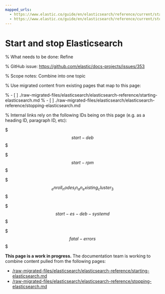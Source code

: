 ```yaml
---
mapped_urls:
  - https://www.elastic.co/guide/en/elasticsearch/reference/current/starting-elasticsearch.html
  - https://www.elastic.co/guide/en/elasticsearch/reference/current/stopping-elasticsearch.html
---
```


# Start and stop Elasticsearch

% What needs to be done: Refine

% GitHub issue: https://github.com/elastic/docs-projects/issues/353

% Scope notes: Combine into one topic

% Use migrated content from existing pages that map to this page:

% - [ ] ./raw-migrated-files/elasticsearch/elasticsearch-reference/starting-elasticsearch.md
% - [ ] ./raw-migrated-files/elasticsearch/elasticsearch-reference/stopping-elasticsearch.md

% Internal links rely on the following IDs being on this page (e.g. as a heading ID, paragraph ID, etc):

$$$start-deb$$$

$$$start-rpm$$$

$$$_enroll_nodes_in_an_existing_cluster_3$$$

$$$start-es-deb-systemd$$$

$$$fatal-errors$$$

**This page is a work in progress.** The documentation team is working to combine content pulled from the following pages:

* [/raw-migrated-files/elasticsearch/elasticsearch-reference/starting-elasticsearch.md](/raw-migrated-files/elasticsearch/elasticsearch-reference/starting-elasticsearch.md)
* [/raw-migrated-files/elasticsearch/elasticsearch-reference/stopping-elasticsearch.md](/raw-migrated-files/elasticsearch/elasticsearch-reference/stopping-elasticsearch.md)
